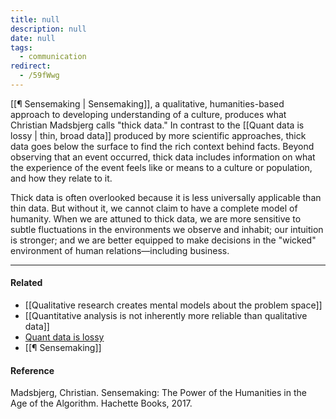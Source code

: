 ```yaml
---
title: null
description: null
date: null
tags:
  - communication
redirect:
  - /59fWwg
---
```


[[¶ Sensemaking | Sensemaking]], a qualitative, humanities-based approach to developing understanding of a culture, produces what Christian Madsbjerg calls "thick data." In contrast to the [[Quant data is lossy | thin, broad data]] produced by more scientific approaches, thick data goes below the surface to find the rich context behind facts. Beyond observing that an event occurred, thick data includes information on what the experience of the event feels like or means to a culture or population, and how they relate to it.

Thick data is often overlooked because it is less universally applicable than thin data. But without it, we cannot claim to have a complete model of humanity. When we are attuned to thick data, we are more sensitive to subtle fluctuations in the environments we observe and inhabit; our intuition is stronger; and we are better equipped to make decisions in the "wicked" environment of human relations—including business.

---

#### Related

- [[Qualitative research creates mental models about the problem space]]
- [[Quantitative analysis is not inherently more reliable than qualitative data]]
- [Quant data is lossy](https://publish.obsidian.md/mobydiction/notes/Quant+data+is+lossy)
- [[¶ Sensemaking]]

#### Reference

Madsbjerg, Christian. Sensemaking: The Power of the Humanities in the Age of the Algorithm. Hachette Books, 2017.
